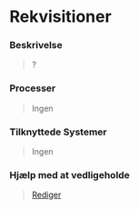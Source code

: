 # Rekvisitioner

### Beskrivelse

> ?

### Processer

> Ingen

### Tilknyttede Systemer

> Ingen

### Hjælp med at vedligeholde

> [Rediger](https://github.com/FMDatahub/Portal/blob/main/docs/Moduler/Opgavestyring/Rekvisitioner.md)
